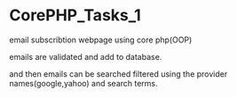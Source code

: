 # CorePHP_Tasks_1

email subscribtion webpage using core php(OOP) 

emails are validated and add to database.

and then emails can be searched filtered using the provider names(google,yahoo) and search terms.



